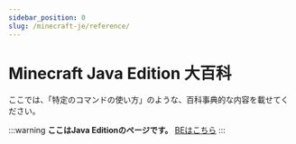 ```yaml
---
sidebar_position: 0
slug: /minecraft-je/reference/
---
```


# Minecraft Java Edition 大百科

ここでは、「特定のコマンドの使い方」のような、百科事典的な内容を載せてください。

:::warning
**ここはJava Editionのページです。**
[BEはこちら](/minecraft/reference/)
:::
